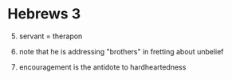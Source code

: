 # Hebrews 3


5) servant = therapon


12) note that he is addressing "brothers" in fretting about unbelief

13) encouragement is the antidote to hardheartedness
